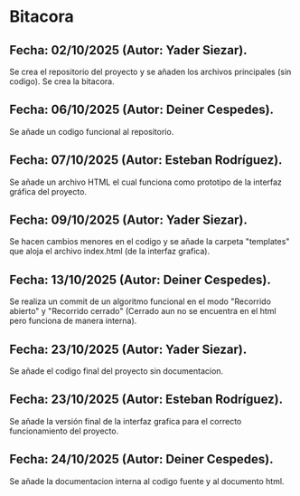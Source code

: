 # Bitacora

## Fecha: 02/10/2025 (Autor: Yader Siezar).
  Se crea el repositorio del proyecto y se añaden los archivos principales (sin codigo).
  Se crea la bitacora.

## Fecha: 06/10/2025 (Autor: Deiner Cespedes).
  Se añade un codigo funcional al repositorio.

## Fecha: 07/10/2025 (Autor: Esteban Rodríguez).
  Se añade un archivo HTML el cual funciona como prototipo de la interfaz gráfica del proyecto.

## Fecha: 09/10/2025 (Autor: Yader Siezar).
  Se hacen cambios menores en el codigo y se añade la carpeta "templates" que aloja el archivo index.html (de la interfaz grafica).

## Fecha: 13/10/2025 (Autor: Deiner Cespedes).
  Se realiza un commit de un algoritmo funcional en el modo "Recorrido abierto" y "Recorrido cerrado" (Cerrado aun no se encuentra en el html pero funciona de manera interna).

## Fecha: 23/10/2025 (Autor: Yader Siezar).
  Se añade el codigo final del proyecto sin documentacion.

## Fecha: 23/10/2025 (Autor: Esteban Rodríguez).
  Se añade la versión final de la interfaz grafica para el correcto funcionamiento del proyecto.

## Fecha: 24/10/2025 (Autor: Deiner Cespedes).
  Se añade la documentacion interna al codigo fuente y al documento html.
